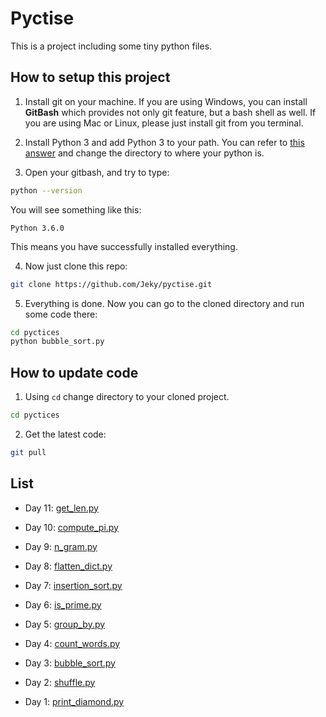 # Pyctise
This is a project including some tiny python files.

## How to setup this project

1. Install git on your machine. If you are using Windows, you can install **GitBash** which provides not only git feature, but a bash shell as well. If you are using Mac or Linux, please just install git from you terminal.

2. Install Python 3 and add Python 3 to your path. You can refer to [this answer](https://superuser.com/questions/143119/how-to-add-python-to-the-windows-path) and change the directory to where your python is.

3. Open your gitbash, and try to type:

```Bash
python --version
```

You will see something like this: 
```
Python 3.6.0
```

This means you have successfully installed everything.

4. Now just clone this repo: 

```Bash
git clone https://github.com/Jeky/pyctise.git
```

5. Everything is done. Now you can go to the cloned directory and run some code there:

```Bash
cd pyctices
python bubble_sort.py
```

## How to update code

1. Using `cd` change directory to your cloned project.

```Bash
cd pyctices
```

2. Get the latest code:

```Bash
git pull
```


## List

* Day 11: [get_len.py](get_len.py)

* Day 10: [compute_pi.py](compute_pi.py)

* Day 9: [n_gram.py](n_gram.py)

* Day 8: [flatten_dict.py](flatten_dict.py)

* Day 7: [insertion_sort.py](insertion_sort.py)

* Day 6: [is_prime.py](is_prime.py)

* Day 5: [group_by.py](group_by.py)

* Day 4: [count_words.py](count_words.py)

* Day 3: [bubble_sort.py](bubble_sort.py)

* Day 2: [shuffle.py](shuffle.py)

* Day 1: [print_diamond.py](print_diamond.py)